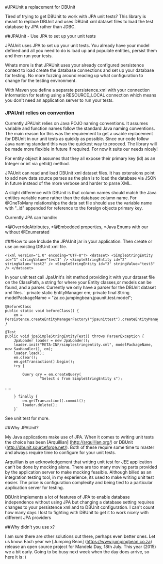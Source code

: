 #JPAUnit a replacement for DBUnit

Tired of trying to get DBUnit to work with JPA unit tests? This library
is meant to replace DBUnit and uses DBUnit xml dataset files to load the test 
database by JPA rather than JDBC.

##JPAUnit - Use JPA to set up your unit tests

JPAUnit uses JPA to set up your unit tests. You already have your model defined and
all you need to do is load up and populate entities, persist them and then run your
tests. 

Whats more is that JPAUnit uses your already configured persistence context to load
create the database connections and set up your database for testing. No more
fuzzing around reading up what configuration to change for the testing environment.

With Maven you define a separate persistence.xml with your connection information for
testing using a RESOURCE_LOCAL connection which means you don't need an application
server to run your tests.

### JPAUnit relies on convention

Currently JPAUnit relies on Java POJO naming conventions. It assumes variable and 
function names follow the standard Java naming conventions. The main reason for
this was the requirement to get a usable replacement for DBUnit in our unit tests
as quickly as possible. Since our code follow Java naming standard this was the
quickest way to proceed. The library will be made more flexible in future if 
required. For now it suits our needs nicely!

For entity object it assumes that they all expose their primary key (id) as an 
Integer or int via getId() method.

JPAUnit can read and load DBUnit xml dataset files. It has extensions point to
add new data source parses as the plan is to load the database via JSON in future
instead of the more verbose and harder to parse XML.

A slight difference with DBUnit is that column names should match the Java entities
variable name rather than the database column name. For @OneToMany relationships the
data set file should use the variable name with "_id" appended for reference to the
foreign objects primary key.

Currently JPA can handle:

*@OverrideAttributes,
*@Embedded properties,
*Java Enums with our without @Enumerated


###How to use
Include the JPAUnit jar in your application. Then create or use an existing DBUnit
xml file.

`<?xml version="1.0" encoding="UTF-8"?>
<dataset>
    <SimpleStringEntity id="1" stringValue="test1" />
    <SimpleStringEntity id="2" stringValue="test2" />
    <SimpleStringEntity id="3" stringValue="test3" />
</dataset>`

In your unit test call JpaUnit's init method providing it with your dataset file on
the ClassPath, a string for where your Entity classes,or models can be found, and
a parser. Currently we only have a parser for the DBUnit dataset xml files.
`
    private static EntityManager em;
    private final String modelPackageName = "za.co.jumpingbean.jpaunit.test.model";

    @BeforeClass
    public static void beforeClass() {
        em = Persistence.createEntityManagerFactory("jpaunittest").createEntityManager();
    }

    @Test
    public void jpaSimpleStringEntityTest() throws ParserException {
        JpaLoader loader = new JpaLoader();
        loader.init("META-INF/simplestringentity.xml", modelPackageName, new SaxHandler(), em);
        loader.load();
        em.clear();
        em.getTransaction().begin();
        try {

            Query qry = em.createQuery(
                    "Select s from SimpleStringEntity s");
.....

        } finally {
            em.getTransaction().commit();
            loader.delete();
        }`

See unit test for more.

##Why JPAUnit?

My Java applications make use of JPA. When it comes to writing unit tests the
choice has been  [Arquillian] (http://arquillian.org/) or DBUnit
(http://dbunit.sourceforge.net/). Both of these require some time to master and always
require time to configure for your unit tests.

Arquillian is an acknowledgement that writing unit test for JEE application can't
be done by mocking alone. There are too many moving parts provided by the application
server to make mocking feasible. Although billed as an integration testing 
tool, in my experience, its used to make writing unit test easier. The price is 
configuration complexity and being tied to a particular application server for
testing.

DBUnit implements a lot of features of JPA to enable database independence without
using JPA but changing a database setting requires changes to your persistence xml
and to DBUnit configuration. I can't count how many days I lost to fighting with 
DBUnit to get it to work nicely with different JPA providers

##Why didn't you use x?

I am sure there are other solutions out there, perhaps even better ones. Let us know.
Each year we [Jumping Bean] (https://www.jumpingbean.co.za) release an open source
project for Mandela Day, 18th July. This year (2015) we a bit early. Going to be
busy next week when the day does arrive, so here it is :)